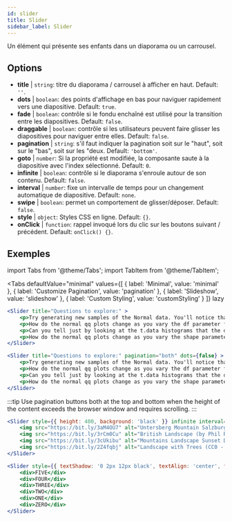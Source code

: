 ```yaml
---
id: slider 
title: Slider
sidebar_label: Slider
---
```


Un élément qui présente ses enfants dans un diaporama ou un carrousel.

## Options

* __title__ | `string`: titre du diaporama / carrousel à afficher en haut. Default: `''`.
* __dots__ | `boolean`: des points d'affichage en bas pour naviguer rapidement vers une diapositive. Default: `true`.
* __fade__ | `boolean`: contrôle si le fondu enchaîné est utilisé pour la transition entre les diapositives. Default: `false`.
* __draggable__ | `boolean`: contrôle si les utilisateurs peuvent faire glisser les diapositives pour naviguer entre elles. Default: `false`.
* __pagination__ | `string`: s'il faut indiquer la pagination soit sur le "haut", soit sur le "bas", soit sur les "deux. Default: `'bottom'`.
* __goto__ | `number`: Si la propriété est modifiée, la composante saute à la diapositive avec l'index sélectionné. Default: `0`.
* __infinite__ | `boolean`: contrôle si le diaporama s'enroule autour de son contenu. Default: `false`.
* __interval__ | `number`: fixe un intervalle de temps pour un changement automatique de diapositive. Default: `none`.
* __swipe__ | `boolean`: permet un comportement de glisser/déposer. Default: `false`.
* __style__ | `object`: Styles CSS en ligne. Default: `{}`.
* __onClick__ | `function`: rappel invoqué lors du clic sur les boutons suivant / précédent. Default: `onClick() {}`.


## Exemples


import Tabs from '@theme/Tabs';
import TabItem from '@theme/TabItem';

<Tabs
    defaultValue="minimal"
    values={[
        { label: 'Minimal', value: 'minimal' },
        { label: 'Customize Pagination', value: 'pagination' },
        { label: 'Slideshow', value: 'slideshow' },
        { label: 'Custom Styling', value: 'customStyling' }
    ]}
    lazy
>

<TabItem value="minimal">

```jsx live
<Slider title="Questions to explore:" >
    <p>Try generating new samples of the Normal data. You'll notice that the points don't always lie exactly on the line. This is typical variation. As you generate more random realizations of this plot you'll get better calibrated to the kind of deviation you can expect to see from this large a sample of Normal data.</p>
    <p>How do the normal qq plots change as you vary the df parameter for the t-distributed data?</p>
    <p>Can you tell just by looking at the t.data histograms that the data aren't normally distributed? Is it easier to tell from the QQ plots?</p>
    <p>How do the normal qq plots change as you vary the shape parameter in the gamma-distributed data?</p>
</Slider>
```

</TabItem>

<TabItem value="pagination">

```jsx live
<Slider title="Questions to explore:" pagination="both" dots={false} >
    <p>Try generating new samples of the Normal data. You'll notice that the points don't always lie exactly on the line. This is typical variation. As you generate more random realizations of this plot you'll get better calibrated to the kind of deviation you can expect to see from this large a sample of Normal data.</p>
    <p>How do the normal qq plots change as you vary the df parameter for the t-distributed data?</p>
    <p>Can you tell just by looking at the t.data histograms that the data aren't normally distributed? Is it easier to tell from the QQ plots?</p>
    <p>How do the normal qq plots change as you vary the shape parameter in the gamma-distributed data?</p>
</Slider>
```

:::tip
Use pagination buttons both at the top and bottom when the height of the content exceeds the browser window and requires scrolling.
:::

</TabItem>

<TabItem value="slideshow">

```jsx live
<Slider style={{ height: 400, background: 'black' }} infinite interval={2000} >
    <img src="https://bit.ly/3aM4OU7" alt="Untersberg Mountain Salzburg (by Giuseppe Milo, CC BY 3.0)" />
    <img src="https://bit.ly/3rCm0Cu" alt="British Landscape (by Phil Riley, Pixabay License)" />
    <img src="https://bit.ly/3cUkibu" alt="Mountains Landscape Sunset Dusk (Pixabay License)" />
    <img src="https://bit.ly/2Z4fqbj" alt="Landscape with Trees (CC0 - Public Domain)" /> 
</Slider>
```

</TabItem>

<TabItem value="customStyling">

```jsx live
<Slider style={{ textShadow: '0 2px 12px black', textAlign: 'center', fontSize: 90 }} infinite interval={1000} >
    <div>FIVE</div>
    <div>FOUR</div>
    <div>THREE</div>
    <div>TWO</div>
    <div>ONE</div>
    <div>ZERO</div>
</Slider>
```

</TabItem>

</Tabs>


